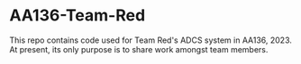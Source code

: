 # AA136-Team-Red
This repo contains code used for Team Red's ADCS system in AA136, 2023. At present, its only purpose is to share work amongst team members.
